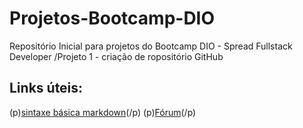 # Projetos-Bootcamp-DIO
Repositório Inicial para projetos do Bootcamp DIO - Spread Fullstack Developer
/Projeto 1 - criação de ropositório GitHub

## Links úteis:
(p)[sintaxe básica markdown](https://www.markdownguide.org/basic-syntax/)(/p)
(p)[Fórum](https://pt.stackoverflow.com/)(/p)
